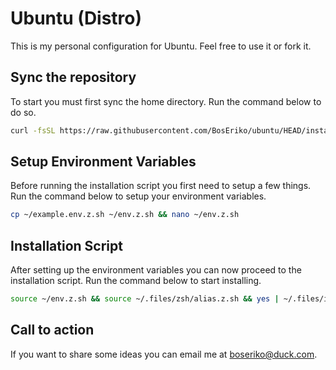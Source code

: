 # Ubuntu (Distro)
This is my personal configuration for Ubuntu. Feel free to use it or fork it.

## Sync the repository
To start you must first sync the home directory. Run the command below to do so.
```sh
curl -fsSL https://raw.githubusercontent.com/BosEriko/ubuntu/HEAD/install.sh | sh
```

## Setup Environment Variables
Before running the installation script you first need to setup a few things. Run the command below to setup your environment variables.
```sh
cp ~/example.env.z.sh ~/env.z.sh && nano ~/env.z.sh
```

## Installation Script
After setting up the environment variables you can now proceed to the installation script. Run the command below to start installing.
```sh
source ~/env.z.sh && source ~/.files/zsh/alias.z.sh && yes | ~/.files/install/entry.sh
```

## Call to action
If you want to share some ideas you can email me at boseriko@duck.com.